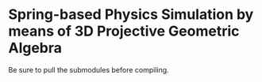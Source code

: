 # Spring-based Physics Simulation by means of 3D Projective Geometric Algebra

Be sure to pull the submodules before compiling.
